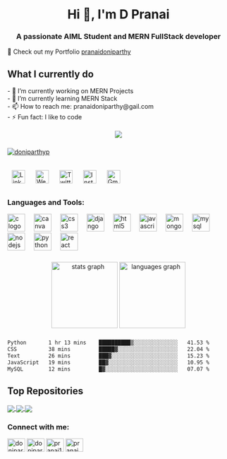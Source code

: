 
<!--
**pranai11/pranai11** is a ✨ _special_ ✨ repository because its `README.md` (this file) appears on your GitHub profile.

Here are some ideas to get you started:


-->

<h1 align="center">Hi 👋, I'm D Pranai</h1>
<h3 align="center">A passionate AIML Student and MERN FullStack developer</h3>

🚀 Check out my Portfolio [pranaidoniparthy](https://sites.google.com/view/doniparthypranai) 

###
<div>
<h2> What I currently do<br></h2>
- 🔭 I’m currently working on MERN Projects<br>
- 🌱 I’m currently learning MERN Stack<br>
<!-- - 👯 I’m looking to collaborate on ...<br>
- 🤔 I’m looking for help with ...<br>
- 💬 Ask me about ...<br>
- 😄 Pronouns: ...<br>
-->
- 📫 How to reach me: pranaidoniparthy@gail.com<br>
- ⚡ Fun fact: I like to code<br>
</div><br>

<div align="center">
  <img src="https://profile-counter.glitch.me/pranai11/count.svg?"  />
</div>

###
<p align="left"> <a href="https://twitter.com/doniparthyp" target="blank"><img src="https://img.shields.io/twitter/follow/doniparthyp?logo=twitter&style=for-the-badge" alt="doniparthyp" /></a> </p>



###
<a href="https://www.linkedin.com/in/pranaidoniparthy/" style="display: inline-block; padding: 10px;">
    <img src="https://img.shields.io/badge/-pranaidoniparthy-blue?style=flat&logo=Linkedin&logoColor=white" alt="Linkedin Badge" style="height: 30px;">
</a>
<a href="https://sites.google.com/view/doniparthypranai" style="display: inline-block; padding: 10px;">
    <img src="https://img.shields.io/badge/-pranaidoniparthy-47CCCC?style=flat&logo=Google-Chrome&logoColor=white" alt="Website Badge" style="height: 30px;">
</a>
<a href="https://twitter.com/Doniparthyp" style="display: inline-block; padding: 10px;">
    <img src="https://img.shields.io/badge/-@__Doniparthyp-1ca0f1?style=flat&labelColor=1ca0f1&logo=twitter&logoColor=white" alt="Twitter Badge" style="height: 30px;">
</a>
<a href="https://instagram.com/pranai11" style="display: inline-block; padding: 10px;">
    <img src="https://img.shields.io/badge/-@__pranai11-purple?style=flat&logo=instagram&logoColor=white" alt="Instagram Badge" style="height: 30px;">
</a>
<a href="mailto:pranaidoniparthy@gmail.com" style="display: inline-block; padding: 10px;">
    <img src="https://img.shields.io/badge/-pranaidoniparthy-c14438?style=flat&logo=Gmail&logoColor=white" alt="Gmail Badge" style="height: 30px;">
</a>


<h3 align="left">Languages and Tools:</h3>
<div align="left">
  <img src="https://cdn.jsdelivr.net/gh/devicons/devicon/icons/c/c-original.svg" height="40" alt="c logo"  />
  <img width="12" />
  <img src="https://cdn.jsdelivr.net/gh/devicons/devicon/icons/canva/canva-original.svg" height="40" alt="canva logo"  />
  <img width="12" />
  <img src="https://cdn.jsdelivr.net/gh/devicons/devicon/icons/css3/css3-original.svg" height="40" alt="css3 logo"  />
  <img width="12" />
  <img src="https://cdn.jsdelivr.net/gh/devicons/devicon/icons/django/django-plain.svg" height="40" alt="django logo"  />
  <img width="12" />
  <img src="https://cdn.jsdelivr.net/gh/devicons/devicon/icons/html5/html5-original.svg" height="40" alt="html5 logo"  />
  <img width="12" />
  <img src="https://cdn.jsdelivr.net/gh/devicons/devicon/icons/javascript/javascript-original.svg" height="40" alt="javascript logo"  />
  <img width="12" />
  <img src="https://cdn.jsdelivr.net/gh/devicons/devicon/icons/mongodb/mongodb-original.svg" height="40" alt="mongodb logo"  />
  <img width="12" />
  <img src="https://cdn.jsdelivr.net/gh/devicons/devicon/icons/mysql/mysql-original.svg" height="40" alt="mysql logo"  />
  <img width="12" />
  <img src="https://cdn.jsdelivr.net/gh/devicons/devicon/icons/nodejs/nodejs-original.svg" height="40" alt="nodejs logo"  />
  <img width="12" />
  <img src="https://cdn.jsdelivr.net/gh/devicons/devicon/icons/python/python-original.svg" height="40" alt="python logo"  />
  <img width="12" />
  <img src="https://cdn.jsdelivr.net/gh/devicons/devicon/icons/react/react-original.svg" height="40" alt="react logo"  />
</div>

###


<div align="center">
  <img src="https://github-readme-stats.vercel.app/api?username=pranai11&hide_title=false&hide_rank=false&show_icons=true&include_all_commits=true&count_private=true&disable_animations=false&theme=dracula&locale=en&hide_border=false&order=1" height="150" alt="stats graph"  />
  <img src="https://github-readme-stats.vercel.app/api/top-langs?username=pranai11&locale=en&hide_title=false&layout=compact&card_width=320&langs_count=5&theme=dracula&hide_border=false&order=2" height="150" alt="languages graph"  />
</div>

###
```txt
Python       1 hr 13 mins    ██████████▒░░░░░░░░░░░░░░   41.53 %
CSS          38 mins         █████▓░░░░░░░░░░░░░░░░░░░   22.04 %
Text         26 mins         ███▓░░░░░░░░░░░░░░░░░░░░░   15.23 %
JavaScript   19 mins         ██▓░░░░░░░░░░░░░░░░░░░░░░   10.95 %
MySQL        12 mins         █▓░░░░░░░░░░░░░░░░░░░░░░░   07.07 %
```

<h2> Top Repositories</h2>


<a href="https://github.com/pranai11/CRT_PREMIUM_BATCH">
  <img align="center" src="https://github-readme-stats.vercel.app/api/pin/?username=pranai11&repo=CRT_PREMIUM_BATCH&theme=buefy" />
</a>
<a href="https://github.com/pranai11/Birthdayrem">
  <img align="center" src="https://github-readme-stats.vercel.app/api/pin/?username=pranai11&repo=Birthdayrem&theme=buefy" />
</a>
<a href="https://github.com/pranai11/LocalSphere">
  <img align="center" src="https://github-readme-stats.vercel.app/api/pin/?username=pranai11&repo=LocalSphere&theme=buefy" />
</a>



<h3 align="left">Connect with me:</h3>
<p align="left">
<a href="https://twitter.com/doniparthyp" target="blank"><img align="center" src="https://raw.githubusercontent.com/rahuldkjain/github-profile-readme-generator/master/src/images/icons/Social/twitter.svg" alt="doniparthyp" height="30" width="40" /></a>
<a href="https://linkedin.com/in/doniparthypranai" target="blank"><img align="center" src="https://raw.githubusercontent.com/rahuldkjain/github-profile-readme-generator/master/src/images/icons/Social/linked-in-alt.svg" alt="doniparthypranai" height="30" width="40" /></a>
<a href="https://instagram.com/pranai11" target="blank"><img align="center" src="https://raw.githubusercontent.com/rahuldkjain/github-profile-readme-generator/master/src/images/icons/Social/instagram.svg" alt="pranai11" height="30" width="40" /></a>
<a href="https://www.hackerrank.com/pranai3340" target="blank"><img align="center" src="https://raw.githubusercontent.com/rahuldkjain/github-profile-readme-generator/master/src/images/icons/Social/hackerrank.svg" alt="pranai3340" height="30" width="40" /></a>
</p>


